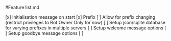 #Feature list.md

[x] Initialisation message on start
[x] Prefix
[ ] Allow for prefix changing (restrict privileges to Bot Owner Only for now)
 [ ] Setup json/sqlite database for varying prefixes in multiple servers
[ ] Setup welcome message options
[ ] Setup goodbye message options
[ ] 